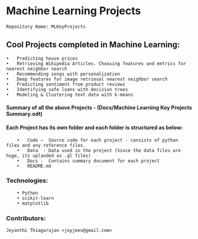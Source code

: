 #  Machine Learning Projects
	Repository Name: MLKeyProjects 

## Cool Projects completed in Machine Learning:

	•	Predicting house prices
	•	Retrieving Wikipedia Articles. Choosing features and metrics for nearest neighbor search
	•	Recommending songs with personalization
	•	Deep features for image retrieval nearest neighbor search
	•	Predicting sentiment from product reviews
	•	Identifying safe loans with decision trees
	•	Modeling & Clustering text data with k-means

#### Summary of all the above Projects - (Docs/Machine Learning Key Projects Summary.odt)

#### Each Project has its own folder and each folder is structured as below:
	    •	Code –  Source code for each project - consists of python files and any reference files.
	    •	Data  - Data used in the project (Since the data files are huge, its uplaoded as .gl files)
	    •	Docs -  Contains summary document for each project
	    •	README.md
    
 ### Technologies: 
		• Python
		• scikit-learn
		• matplotlib

 ### Contributors:
 	Jeyanthi Thiagarajan <jeyjeev@gmail.com>

